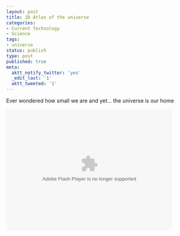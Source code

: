```yaml
---
layout: post
title: 3D Atlas of the universe
categories:
- Current Technology
- Science
tags:
- universe
status: publish
type: post
published: true
meta:
  aktt_notify_twitter: 'yes'
  _edit_last: '1'
  aktt_tweeted: '1'
---
```

Ever wondered how small we are and yet... the universe is our home

<object classid="clsid:d27cdb6e-ae6d-11cf-96b8-444553540000" width="446" height="326" codebase="http://download.macromedia.com/pub/shockwave/cabs/flash/swflash.cab#version=6,0,40,0"><param name="allowFullScreen" value="true" /><param name="allowScriptAccess" value="always" /><param name="wmode" value="transparent" /><param name="bgColor" value="#ffffff" /><param name="flashvars" value="vu=http://video.ted.com/talks/dynamic/CarterEmmart_2010-medium.flv&amp;su=http://images.ted.com/images/ted/tedindex/embed-posters/CarterEmmart-2010.embed_thumbnail.jpg&amp;vw=432&amp;vh=240&amp;ap=0&amp;ti=900&amp;introDuration=15330&amp;adDuration=4000&amp;postAdDuration=830&amp;adKeys=talk=carter_emmart_demos_a_3d_atlas_of_the_universe;year=2010;theme=art_unusual;theme=new_on_ted_com;theme=what_s_next_in_tech;theme=a_taste_of_ted2010;theme=the_creative_spark;theme=peering_into_space;event=TED2010;&amp;preAdTag=tconf.ted/embed;tile=1;sz=512x288;" /><param name="src" value="http://video.ted.com/assets/player/swf/EmbedPlayer.swf" /><param name="bgcolor" value="#ffffff" /><param name="allowfullscreen" value="true" /><embed type="application/x-shockwave-flash" width="446" height="326" src="http://video.ted.com/assets/player/swf/EmbedPlayer.swf" flashvars="vu=http://video.ted.com/talks/dynamic/CarterEmmart_2010-medium.flv&amp;su=http://images.ted.com/images/ted/tedindex/embed-posters/CarterEmmart-2010.embed_thumbnail.jpg&amp;vw=432&amp;vh=240&amp;ap=0&amp;ti=900&amp;introDuration=15330&amp;adDuration=4000&amp;postAdDuration=830&amp;adKeys=talk=carter_emmart_demos_a_3d_atlas_of_the_universe;year=2010;theme=art_unusual;theme=new_on_ted_com;theme=what_s_next_in_tech;theme=a_taste_of_ted2010;theme=the_creative_spark;theme=peering_into_space;event=TED2010;&amp;preAdTag=tconf.ted/embed;tile=1;sz=512x288;" bgcolor="#ffffff" wmode="transparent" allowscriptaccess="always" allowfullscreen="true"></embed></object>

